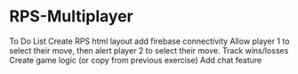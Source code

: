 # RPS-Multiplayer



To Do List
Create RPS html layout
add firebase connectivity
Allow player 1 to select their move, then alert player 2 to select their move.
Track wins/losses
Create game logic (or copy from previous exercise)
Add chat feature
